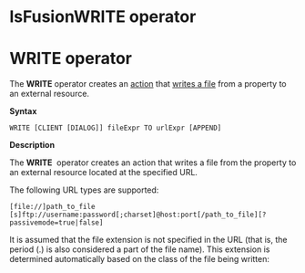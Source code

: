 # lsFusionWRITE operator

# WRITE operator

The **WRITE** operator creates an [action](lsFusionActions.md) that [writes a file](lsFusionWrite_file_WRITE_.md) from a property to an external resource. 

**Syntax**

    WRITE [CLIENT [DIALOG]] fileExpr TO urlExpr [APPEND]

**Description**

The **WRITE**  operator creates an action that writes a file from the property to an external resource located at the specified URL.

The following URL types are supported:

    [file://]path_to_file
    [s]ftp://username:password[;charset]@host:port[/path_to_file][?passivemode=true|false]

It is assumed that the file extension is not specified in the URL (that is, the period (.) is also considered a part of the file name). This extension is determined automatically based on the class of the file being written:



  
